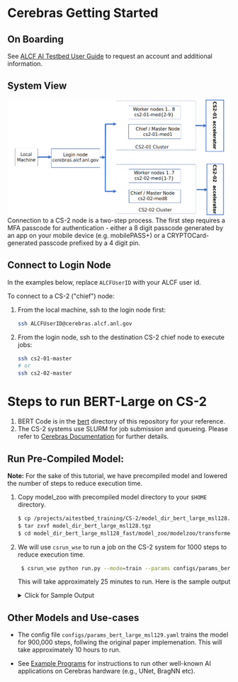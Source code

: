 # Cerebras Getting Started

## On Boarding 

See [ALCF AI Testbed User Guide](https://www.alcf.anl.gov/support-center/get-started) to request an account and additional information.

## System View

![CS-2 connection diagram](./Cerebras-connectivity-diagram.png)
Connection to a CS-2 node is a two-step process. The first step requires a MFA passcode for authentication - either a 8 digit passcode generated by an app on your mobile device (e.g. mobilePASS+) or a CRYPTOCard-generated passcode prefixed by a 4 digit pin. 


## Connect to Login Node

In the examples below, replace `ALCFUserID` with your ALCF user id.

To connect to a CS-2 ("chief") node:<br>

1. From the local machine, ssh to the login node first: 
    ```bash
    ssh ALCFUserID@cerebras.alcf.anl.gov
    ```
2. From the login node, ssh to the destination CS-2 chief node to execute jobs:
    ```bash
    ssh cs2-01-master
   # or
    ssh cs2-02-master
    ```

# Steps to run BERT-Large on CS-2 

1. BERT Code is in the [bert](./bert/) directory of this repository for your reference. 
2.  The CS-2 systems use SLURM for job submission and queueing. Please refer to [Cerebras Documentation](https://www.alcf.anl.gov/support/ai-testbed-userdocs/cerebras/Job-Queuing-and-Submission/index.html) for further details. 
<!-- 2. For your convenience, this code is also available locally. 
   Copy BERT code to your `$HOME` directory. 
    ```bash
    $ cp -r /projects/aitestbed_training/CS-2/model_zoo ~/  
    ``` -->

<!-- ## Getting started

1. Login to CS-2 login node. 
    ```bash
      $ ssh ALCFUserID@cerebras.alcf.anl.gov 
    ```

2. Connect to the one of the destination CS-2 chief node:  
    ```bash
    $ ssh cs2-01-master 
    or 
    $ ssh cs2-02-master
    ``` -->

  
  
## Run Pre-Compiled Model:

**Note:** For the sake of this tutorial, we have precompiled model and lowered the number of steps to reduce execution time. 

1. Copy model_zoo with precompiled model directory to your `$HOME` directory. 
    ```bash
    $ cp /projects/aitestbed_training/CS-2/model_dir_bert_large_msl128.tgz ~
    $ tar zxvf model_dir_bert_large_msl128.tgz
    $ cd model_dir_bert_large_msl128_fast/model_zoo/modelzoo/transformers/tf/bert/
    ```

2. We will use `csrun_wse` to run a job on the CS-2 system for 1000 steps to reduce execution time. 
   ```bash
    $ csrun_wse python run.py --mode=train --params configs/params_bert_large_msl128.yaml --model_dir model_dir_bert_large_msl128 --cs_ip $CS_IP --max_steps=1000
   ```

   This will take approximately 25 minutes to run. Here is the sample output 

   <details>
   <summary>Click for Sample Output</summary>

   ```bash
   $ csrun_wse python run.py --mode=train --params configs/params_bert_large_msl128.yaml --model_dir model_dir_bert_large_msl128 --cs_ip $CS_IP --max_steps 1000
   Launching: srun --unbuffered --kill-on-bad-exit --nodes=1 --tasks-per-node=4 --cpus-per-task=16 --gres=cs:cerebras:1 : --nodes=4 --tasks-per-node=4 --cpus-per-task=16  --exclusive singularity exec -B /home,/software/cerebras,/projects  /software/cerebras/cs2-02/container/cbcore_latest.sif python run.py --mode=train --params configs/params_bert_large_msl128_fast.yaml --model_dir model_dir_bert_large_msl128 --cs_ip 192.168.220.50 --max_steps 1000
   srun: job 6180 queued and waiting for resources
   srun: job 6180 has been allocated resources
   FWTF912 05:43:05  ERROR: runconfig_port_in_use: Port range 25473-25492 on host 'testbed-cs2-02-med8.ai.alcf.anl.gov' cannot be used. This may result in a hang. Suggestion: try available port 15786 using CSConfig(port_base=15786).
   INFO:tensorflow:TF_CONFIG environment variable: {'cluster': {'chief': ['testbed-cs2-02-med8.ai.alcf.anl.gov:25473'], 'worker': ['testbed-cs2-02-med8.ai.alcf.anl.gov:25475', 'testbed-cs2-02-med8.ai.alcf.anl.gov:25477', 'testbed-cs2-02-med8.ai.alcf.anl.gov:25479', 'testbed-cs2-02-med1.ai.alcf.anl.gov:25481', 'testbed-cs2-02-med1.ai.alcf.anl.gov:25483', 'testbed-cs2-02-med1.ai.alcf.anl.gov:25485', 'testbed-cs2-02-med1.ai.alcf.anl.gov:25487', 'testbed-cs2-02-med2.ai.alcf.anl.gov:25489', 'testbed-cs2-02-med2.ai.alcf.anl.gov:25491', 'testbed-cs2-02-med2.ai.alcf.anl.gov:25493', 'testbed-cs2-02-med2.ai.alcf.anl.gov:25495', 'testbed-cs2-02-med3.ai.alcf.anl.gov:25497', 'testbed-cs2-02-med3.ai.alcf.anl.gov:25499', 'testbed-cs2-02-med3.ai.alcf.anl.gov:25501', 'testbed-cs2-02-med3.ai.alcf.anl.gov:25503', 'testbed-cs2-02-med4.ai.alcf.anl.gov:25505', 'testbed-cs2-02-med4.ai.alcf.anl.gov:25507', 'testbed-cs2-02-med4.ai.alcf.anl.gov:25509', 'testbed-cs2-02-med4.ai.alcf.anl.gov:25511']}, 'task': {'type': 'chief', 'index': 0}}
   INFO:root:Running train on CS-2
   WARNING:tensorflow:From /cbcore/python/python-x86_64/lib/python3.7/site-packages/tensorflow/python/ops/resource_variable_ops.py:1666: calling BaseResourceVariable.__init__ (from tensorflow.python.ops.resource_variable_ops) with constraint is deprecated and will be removed in a future version.
   Instructions for updating:
   If using Keras pass *_constraint arguments to layers.
   WARNING:tensorflow:From /cbcore/python/python-x86_64/lib/python3.7/site-packages/tensorflow/python/training/training_util.py:236: Variable.initialized_value (from tensorflow.python.ops.variables) is deprecated and will be removed in a future version.
   Instructions for updating:
   Use Variable.read_value. Variables in 2.X are initialized automatically both in eager and graph (inside tf.defun) contexts.
   2022-11-12 05:43:05.482126: I tensorflow/core/platform/cpu_feature_guard.cc:143] Your CPU supports instructions that this TensorFlow binary was not compiled to use: AVX512F
   2022-11-12 05:43:05.501558: I tensorflow/core/platform/profile_utils/cpu_utils.cc:102] CPU Frequency: 2500000000 Hz
   2022-11-12 05:43:05.503387: I tensorflow/compiler/xla/service/service.cc:168] XLA service 0x5804530 initialized for platform Host (this does not guarantee that XLA will be used). Devices:
   2022-11-12 05:43:05.503423: I tensorflow/compiler/xla/service/service.cc:176]   StreamExecutor device (0): Host, Default Version
   INFO:root:---------- Suggestions to improve input_fn performance ----------
   WARNING:root:[input_fn] - interleave(): in ParallelInterleaveDatasetV3, `cycle_length` is not being set to CS_AUTOTUNE. Currently, it is set to 4. If determinism is not required, Using CS_AUTOTUNE is likely to improve performance unless you are deliberately using a fine-tuned value.e.g. dataset = dataset.interleave(map_func, cycle_length=cerebras.tf.tools.analyze_input_fn.CS_AUTOTUNE)
   WARNING:root:GroupByWindowDataset is not recognized by the Cerebras input_fn analyzer and cannot be evaluated for potential optimizations. Please report this to the Cerebras Support Team.
   INFO:root:[input_fn] - TFRecordDataset: buffer_size set to 2560
   INFO:root:[input_fn] - batch(): batch_size set to 256
   WARNING:root:[input_fn] - flat_map(): use map() instead of flat_map() to improve performance and parallelize reads. If you are not calling `flat_map` directly, check if you are using: from_generator, TextLineDataset, TFRecordDataset, or FixedLenthRecordDataset. If so, set `num_parallel_reads` to > 1 or cerebras.tf.tools.analyze_input_fn.CS_AUTOTUNE, and map() will be used automatically
   INFO:root:----------------- End of input_fn suggestions -----------------
   INFO:tensorflow:Cached compilation found for this model configuration
   INFO:root:Creating 'loss' summary automatically
   INFO:tensorflow:Create CheckpointSaverHook.
   INFO:tensorflow:Graph was finalized.
   INFO:tensorflow:Running local_init_op.
   INFO:tensorflow:Done running local_init_op.
   INFO:tensorflow:Calling checkpoint listeners before saving checkpoint 0...
   INFO:tensorflow:Saving checkpoints for 0 into model_dir_bert_large_msl128/model.ckpt.
   INFO:tensorflow:model_dir_bert_large_msl128/model.ckpt-0 is not in all_model_checkpoint_paths. Manually adding it.
   INFO:tensorflow:Calling checkpoint listeners after saving checkpoint 0...
   INFO:root:Programming CS-2 fabric. This may take a couple of minutes. Please do not interrupt.
   TSKM202 05:51:48  Checkpoint callback registered!
   TSKM200 05:51:49  Getting block prebuffer numbers from cm.daemon 192.168.220.50:9001
   TSKM205 05:51:49  Waiting for block prebuffer percentage to rise above 50%, now 0%
   MSGS088 05:51:50  ^[[0;33mWARNING: ^[[0mMessage count for TSKM205 reached maximum 1: further instances will be not be printed
   TSKM200 05:51:57  Block prebuffer percentage is sufficient: 64
   TSKM201 05:51:57  Send block sizes:
   TSKM201 05:51:57> pre-cliff: 43690, post-cliff: 43690; using send block size: 43690
   TSKM201 05:51:57> Receive block sizes:
   TSKM201 05:51:57> pre-cliff: 32000, post-cliff: 32000; using receive block size: 32000
   INFO:root:Fabric programmed: this took 367.94864416122437 seconds.
   INFO:tensorflow:Waiting for 19 streamer(s) to prime the data pipeline
   INFO:tensorflow:Streamers are ready
   INFO:root:Chief fully up. Waiting for Streaming (using 93.39% of fabric cores)
   INFO:tensorflow:Graph was finalized.
   INFO:tensorflow:Running local_init_op.
   INFO:tensorflow:Done running local_init_op.
   INFO:tensorflow:global step 0: loss = 11.1484375 (0.6 steps/sec)
   INFO:tensorflow:global step 10: loss = 11.0234375 (1.62 steps/sec)
   INFO:tensorflow:global step 20: loss = 10.71875 (2.47 steps/sec)
   ...
   INFO:tensorflow:global step 980: loss = 7.5546875 (27.07 steps/sec)
   INFO:tensorflow:global step 990: loss = 7.66015625 (27.34 steps/sec)
   INFO:tensorflow:Training finished with 256000 samples in 37.164 seconds, 6888.4 samples/second.
   INFO:tensorflow:Calling checkpoint listeners before saving checkpoint 1000...
   INFO:tensorflow:Saving checkpoints for 1000 into model_dir_bert_large_msl128/model.ckpt.
   INFO:tensorflow:model_dir_bert_large_msl128/model.ckpt-1000 is not in all_model_checkpoint_paths. Manually adding it.
   INFO:tensorflow:Calling checkpoint listeners after saving checkpoint 1000...
   INFO:tensorflow:Loss for final step: 7.59.
   ```

   </details>
  


## Other Models and Use-cases 

* The config file `configs/params_bert_large_msl129.yaml` trains the model for 900,000 steps, follwing the original paper implemenation. This will take approximately 10 hours to run. 

* See [Example Programs](https://www.alcf.anl.gov/support/ai-testbed-userdocs/cerebras/Example-Programs/index.html) for instructions to run other well-known AI applications on Cerebras hardware (e.g., UNet, BragNN etc).








